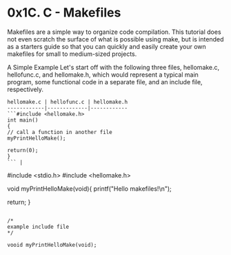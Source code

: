 # 0x1C. C - Makefiles

Makefiles are a simple way to organize code compilation. This tutorial does not even scratch the surface of what is possible using make, but is intended as a starters guide so that you can quickly and easily create your own makefiles for small to medium-sized projects.

A Simple Example
Let's start off with the following three files, hellomake.c, hellofunc.c, and hellomake.h, which would represent a typical main program, some functional code in a separate file, and an include file, respectively.

```
hellomake.c | hellofunc.c | hellomake.h
------------|-------------|------------
```#include <hellomake.h>
int main()
{
// call a function in another file
myPrintHelloMake();

return(0);
}
``` |
```
#include <stdio.h>
#include <hellomake.h>

void myPrintHelloMake(void){
printf("Hello makefiles!\n");

return;
}
``` |

/*
example include file
*/

vooid myPrintHelloMake(void);

```

